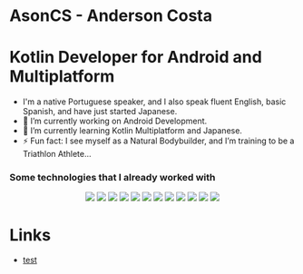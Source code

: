 # AsonCS - Anderson Costa

# Kotlin Developer for Android and Multiplatform

-   I'm a native Portuguese speaker, and I also speak fluent English, basic Spanish, and have just started Japanese.
-   🔭 I’m currently working on Android Development.
-   🌱 I’m currently learning Kotlin Multiplatform and Japanese.
-   ⚡ Fun fact: I see myself as a Natural Bodybuilder, and I’m training to be a Triathlon Athlete…

### Some technologies that I already worked with

<div align="center">
	<img src="https://img.shields.io/badge/Kotlin-404D59?style=for-the-badge&logo=kotlin&logoColor=white">
	<img src="https://img.shields.io/badge/Android-404D59?style=for-the-badge&logo=android&logoColor=white">
	<img src="https://img.shields.io/badge/Java-404D59?style=for-the-badge&logo=java&logoColor=white">
	<img src="https://img.shields.io/badge/HTML5-E34F26?style=for-the-badge&logo=html5&logoColor=white">
	<img src="https://img.shields.io/badge/CSS3-1572B6?style=for-the-badge&logo=css3&logoColor=white">
	<img src="https://img.shields.io/badge/Typescript-404D59?style=for-the-badge&logo=typescript&logoColor=%2361DAFB" />
	<img src="https://img.shields.io/badge/JavaScript-F7DF1E?style=for-the-badge&logo=javascript&logoColor=black">
	<img src="https://img.shields.io/badge/Node.js-43853D?style=for-the-badge&logo=node.js&logoColor=white" />
	<img src="https://img.shields.io/badge/React-20232A?style=for-the-badge&logo=react&logoColor=61DAFB"/>
	<img src="https://img.shields.io/badge/Next.js-black?style=for-the-badge&logo=next.js&logoColor=white"/>
	<img src="https://img.shields.io/badge/Firebase-039BE5?style=for-the-badge&logo=firebase&logoColor=61DAFB"/>
	<img src="https://img.shields.io/badge/Sha256-F7DF1E?style=for-the-badge"/>
</div>

# Links

-   [test](/test)
